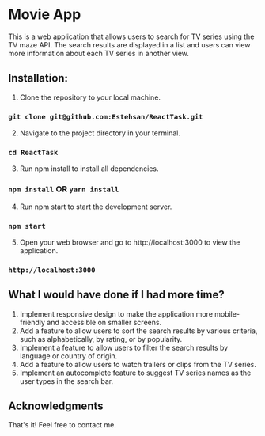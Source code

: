 # Movie App 
This is a web application that allows users to search for TV series using the TV maze API. The search results are displayed in a list and users can view more information about each TV series in another view.


## Installation: 
1. Clone the repository to your local machine.
### `git clone git@github.com:Estehsan/ReactTask.git`

2. Navigate to the project directory in your terminal.
### `cd ReactTask`

3. Run npm install to install all dependencies.
### `npm install` OR `yarn install`

4. Run npm start to start the development server.
### `npm start`

5. Open your web browser and go to http://localhost:3000 to view the application.
### `http://localhost:3000`


## What I would have done if I had more time? 

1. Implement responsive design to make the application more mobile-friendly and accessible on smaller screens.
2. Add a feature to allow users to sort the search results by various criteria, such as alphabetically, by rating, or by popularity.
3. Implement a feature to allow users to filter the search results by language or country of origin.
4. Add a feature to allow users to watch trailers or clips from the TV series.
5. Implement an autocomplete feature to suggest TV series names as the user types in the search bar.


## Acknowledgments
That's it! Feel free to contact me.
